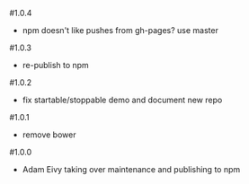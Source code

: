 #1.0.4
  - npm doesn't like pushes from gh-pages? use master

#1.0.3
  - re-publish to npm

#1.0.2
  - fix startable/stoppable demo and document new repo

#1.0.1
  - remove bower

#1.0.0
  - Adam Eivy taking over maintenance and publishing to npm

